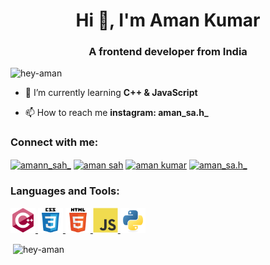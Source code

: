 <h1 align="center">Hi 👋, I'm Aman Kumar</h1>
<h3 align="center">A frontend developer from India</h3>

<p align="left"> <img src="https://komarev.com/ghpvc/?username=hey-aman&label=Profile%20views&color=0e75b6&style=flat" alt="hey-aman" /> </p>

<!-- <p align="left"> <a href="https://twitter.com/amann_sah_" target="blank"><img src="https://img.shields.io/twitter/follow/amann_sah_?logo=twitter&style=for-the-badge" alt="amann_sah_" /></a> </p> -->

- 🌱 I’m currently learning **C++ & JavaScript**

- 📫 How to reach me **instagram: aman_sa.h_**

<h3 align="left">Connect with me:</h3>
<p align="left">
<a href="https://twitter.com/amann_sah_" target="blank"><img align="center" src="https://raw.githubusercontent.com/rahuldkjain/github-profile-readme-generator/master/src/images/icons/Social/twitter.svg" alt="amann_sah_" height="30" width="40" /></a>
<a href="https://linkedin.com/in/aman sah" target="blank"><img align="center" src="https://raw.githubusercontent.com/rahuldkjain/github-profile-readme-generator/master/src/images/icons/Social/linked-in-alt.svg" alt="aman sah" height="30" width="40" /></a>
<a href="https://fb.com/aman kumar" target="blank"><img align="center" src="https://raw.githubusercontent.com/rahuldkjain/github-profile-readme-generator/master/src/images/icons/Social/facebook.svg" alt="aman kumar" height="30" width="40" /></a>
<a href="https://instagram.com/aman_sa.h_" target="blank"><img align="center" src="https://raw.githubusercontent.com/rahuldkjain/github-profile-readme-generator/master/src/images/icons/Social/instagram.svg" alt="aman_sa.h_" height="30" width="40" /></a>
</p>

<h3 align="left">Languages and Tools:</h3>
<p align="left"> <a href="https://www.w3schools.com/cpp/" target="_blank" rel="noreferrer"> <img src="https://raw.githubusercontent.com/devicons/devicon/master/icons/cplusplus/cplusplus-original.svg" alt="cplusplus" width="40" height="40"/> </a> <a href="https://www.w3schools.com/css/" target="_blank" rel="noreferrer"> <img src="https://raw.githubusercontent.com/devicons/devicon/master/icons/css3/css3-original-wordmark.svg" alt="css3" width="40" height="40"/> </a> <a href="https://www.w3.org/html/" target="_blank" rel="noreferrer"> <img src="https://raw.githubusercontent.com/devicons/devicon/master/icons/html5/html5-original-wordmark.svg" alt="html5" width="40" height="40"/> </a> <a href="https://developer.mozilla.org/en-US/docs/Web/JavaScript" target="_blank" rel="noreferrer"> <img src="https://raw.githubusercontent.com/devicons/devicon/master/icons/javascript/javascript-original.svg" alt="javascript" width="40" height="40"/> </a> <a href="https://www.python.org" target="_blank" rel="noreferrer"> <img src="https://raw.githubusercontent.com/devicons/devicon/master/icons/python/python-original.svg" alt="python" width="40" height="40"/> </a> </p>

<p>&nbsp;<img align="center" src="https://github-readme-stats.vercel.app/api?username=hey-aman&show_icons=true&locale=en" alt="hey-aman" /></p>


